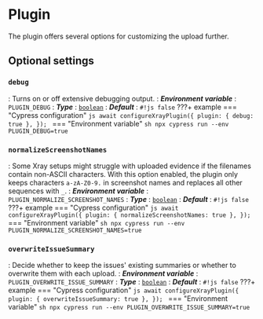 # Plugin

The plugin offers several options for customizing the upload further.

## Optional settings

### `debug`
: Turns on or off extensive debugging output.
: ***Environment variable***
    : `PLUGIN_DEBUG`
: ***Type***
    : [`boolean`](types.md#boolean)
: ***Default***
    : `#!js false`
???+ example
    === "Cypress configuration"
        ```js
        await configureXrayPlugin({
            plugin: {
                debug: true
            },
        });
        ```
    === "Environment variable"
        ```sh
        npx cypress run --env PLUGIN_DEBUG=true
        ```

### `normalizeScreenshotNames`
: Some Xray setups might struggle with uploaded evidence if the filenames contain non-ASCII characters.
    With this option enabled, the plugin only keeps characters `a-zA-Z0-9.` in screenshot names and replaces all other sequences with `_`.
: ***Environment variable***
    : `PLUGIN_NORMALIZE_SCREENSHOT_NAMES`
: ***Type***
    : [`boolean`](types.md#boolean)
: ***Default***
    : `#!js false`
???+ example
    === "Cypress configuration"
        ```js
        await configureXrayPlugin({
            plugin: {
                normalizeScreenshotNames: true
            },
        });
        ```
    === "Environment variable"
        ```sh
        npx cypress run --env PLUGIN_NORMALIZE_SCREENSHOT_NAMES=true
        ```

### `overwriteIssueSummary`
: Decide whether to keep the issues' existing summaries or whether to overwrite them with each upload.
: ***Environment variable***
    : `PLUGIN_OVERWRITE_ISSUE_SUMMARY`
: ***Type***
    : [`boolean`](types.md#boolean)
: ***Default***
    : `#!js false`
???+ example
    === "Cypress configuration"
        ```js
        await configureXrayPlugin({
            plugin: {
                overwriteIssueSummary: true
            },
        });
        ```
    === "Environment variable"
        ```sh
        npx cypress run --env PLUGIN_OVERWRITE_ISSUE_SUMMARY=true
        ```
